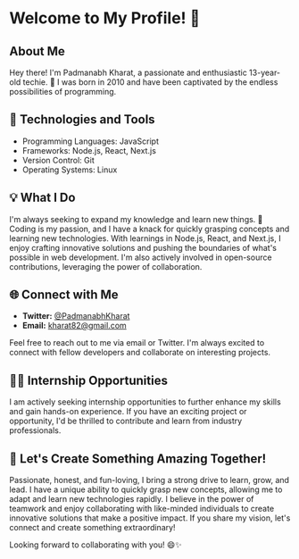 # Welcome to My Profile! 👋

## About Me

Hey there! I'm Padmanabh Kharat, a passionate and enthusiastic 13-year-old techie. 🌟 I was born in 2010 and have been captivated by the endless possibilities of programming.

## 🔧 Technologies and Tools

- Programming Languages: JavaScript
- Frameworks: Node.js, React, Next.js
- Version Control: Git
- Operating Systems: Linux

## 💡 What I Do

I'm always seeking to expand my knowledge and learn new things. 🚀 Coding is my passion, and I have a knack for quickly grasping concepts and learning new technologies. With learnings in Node.js, React, and Next.js, I enjoy crafting innovative solutions and pushing the boundaries of what's possible in web development. I'm also actively involved in open-source contributions, leveraging the power of collaboration.

## 🌐 Connect with Me

- **Twitter:** [@PadmanabhKharat](https://twitter.com/PadmanabhKharat)
- **Email:** kharat82@gmail.com

Feel free to reach out to me via email or Twitter. I'm always excited to connect with fellow developers and collaborate on interesting projects.

## 👨‍💻 Internship Opportunities

I am actively seeking internship opportunities to further enhance my skills and gain hands-on experience. If you have an exciting project or opportunity, I'd be thrilled to contribute and learn from industry professionals.

## 🌈 Let's Create Something Amazing Together!

Passionate, honest, and fun-loving, I bring a strong drive to learn, grow, and lead. I have a unique ability to quickly grasp new concepts, allowing me to adapt and learn new technologies rapidly. I believe in the power of teamwork and enjoy collaborating with like-minded individuals to create innovative solutions that make a positive impact. If you share my vision, let's connect and create something extraordinary!

Looking forward to collaborating with you! 😄✨
